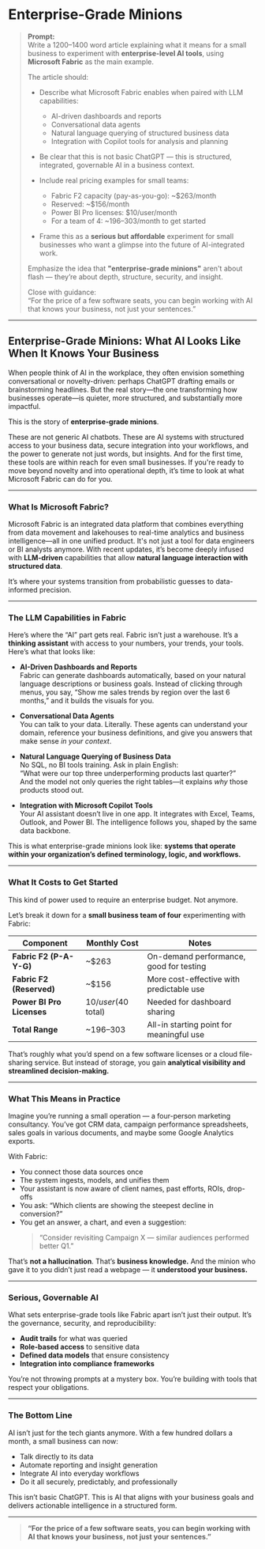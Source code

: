 # Enterprise-Grade Minions

> **Prompt:**  
> Write a 1200–1400 word article explaining what it means for a small business to experiment with **enterprise-level AI tools**, using **Microsoft Fabric** as the main example.  
>
> The article should:
> 
> - Describe what Microsoft Fabric enables when paired with LLM capabilities:  
>   - AI-driven dashboards and reports  
>   - Conversational data agents  
>   - Natural language querying of structured business data  
>   - Integration with Copilot tools for analysis and planning  
>
> - Be clear that this is not basic ChatGPT — this is structured, integrated, governable AI in a business context.
> 
> - Include real pricing examples for small teams:
>   - Fabric F2 capacity (pay-as-you-go): ~$263/month  
>   - Reserved: ~$156/month  
>   - Power BI Pro licenses: $10/user/month  
>   - For a team of 4: ~$196–$303/month to get started
>
> - Frame this as a **serious but affordable** experiment for small businesses who want a glimpse into the future of AI-integrated work.
>
> Emphasize the idea that **"enterprise-grade minions"** aren't about flash — they’re about depth, structure, security, and insight.
>
> Close with guidance:  
> “For the price of a few software seats, you can begin working with AI that knows your business, not just your sentences.”

---

## Enterprise-Grade Minions: What AI Looks Like When It Knows Your Business

When people think of AI in the workplace, they often envision something conversational or novelty-driven: perhaps ChatGPT drafting emails or brainstorming headlines. But the real story—the one transforming how businesses operate—is quieter, more structured, and substantially more impactful.

This is the story of **enterprise-grade minions**.

These are not generic AI chatbots. These are AI systems with structured access to your business data, secure integration into your workflows, and the power to generate not just words, but insights. And for the first time, these tools are within reach for even small businesses. If you're ready to move beyond novelty and into operational depth, it’s time to look at what Microsoft Fabric can do for you.

---

### What Is Microsoft Fabric?

Microsoft Fabric is an integrated data platform that combines everything from data movement and lakehouses to real-time analytics and business intelligence—all in one unified product. It's not just a tool for data engineers or BI analysts anymore. With recent updates, it’s become deeply infused with **LLM-driven** capabilities that allow **natural language interaction with structured data**.

It’s where your systems transition from probabilistic guesses to data-informed precision.

---

### The LLM Capabilities in Fabric

Here’s where the “AI” part gets real. Fabric isn’t just a warehouse. It’s a **thinking assistant** with access to your numbers, your trends, your tools. Here’s what that looks like:

- **AI-Driven Dashboards and Reports**  
  Fabric can generate dashboards automatically, based on your natural language descriptions or business goals. Instead of clicking through menus, you say, “Show me sales trends by region over the last 6 months,” and it builds the visuals for you.

- **Conversational Data Agents**  
  You can talk to your data. Literally. These agents can understand your domain, reference your business definitions, and give you answers that make sense *in your context*.

- **Natural Language Querying of Business Data**  
  No SQL, no BI tools training. Ask in plain English:  
  “What were our top three underperforming products last quarter?”  
  And the model not only queries the right tables—it explains *why* those products stood out.

- **Integration with Microsoft Copilot Tools**  
  Your AI assistant doesn’t live in one app. It integrates with Excel, Teams, Outlook, and Power BI. The intelligence follows you, shaped by the same data backbone.

This is what enterprise-grade minions look like: **systems that operate within your organization’s defined terminology, logic, and workflows.**

---

### What It Costs to Get Started

This kind of power used to require an enterprise budget. Not anymore.

Let’s break it down for a **small business team of four** experimenting with Fabric:

| Component               | Monthly Cost         | Notes                                        |
|------------------------|----------------------|----------------------------------------------|
| **Fabric F2 (P-A-Y-G)**| ~$263                | On-demand performance, good for testing      |
| **Fabric F2 (Reserved)**| ~$156               | More cost-effective with predictable use     |
| **Power BI Pro Licenses** | $10/user ($40 total) | Needed for dashboard sharing                 |
| **Total Range**         | ~$196–$303           | All-in starting point for meaningful use     |

That’s roughly what you’d spend on a few software licenses or a cloud file-sharing service. But instead of storage, you gain **analytical visibility and streamlined decision-making.**

---

### What This Means in Practice

Imagine you’re running a small operation — a four-person marketing consultancy. You’ve got CRM data, campaign performance spreadsheets, sales goals in various documents, and maybe some Google Analytics exports.

With Fabric:
- You connect those data sources once  
- The system ingests, models, and unifies them  
- Your assistant is now aware of client names, past efforts, ROIs, drop-offs  
- You ask: “Which clients are showing the steepest decline in conversion?”  
- You get an answer, a chart, and even a suggestion:  
  > “Consider revisiting Campaign X — similar audiences performed better Q1.”

That’s **not a hallucination**. That’s **business knowledge.** And the minion who gave it to you didn’t just read a webpage — it **understood your business.**

---

### Serious, Governable AI

What sets enterprise-grade tools like Fabric apart isn’t just their output. It’s the governance, security, and reproducibility:

- **Audit trails** for what was queried  
- **Role-based access** to sensitive data  
- **Defined data models** that ensure consistency  
- **Integration into compliance frameworks**

You’re not throwing prompts at a mystery box. You’re building with tools that respect your obligations.

---

### The Bottom Line

AI isn’t just for the tech giants anymore. With a few hundred dollars a month, a small business can now:
- Talk directly to its data  
- Automate reporting and insight generation  
- Integrate AI into everyday workflows  
- Do it all securely, predictably, and professionally

This isn’t basic ChatGPT. This is AI that aligns with your business goals and delivers actionable intelligence in a structured form.

---

> **“For the price of a few software seats, you can begin working with AI that knows your business, not just your sentences.”**
